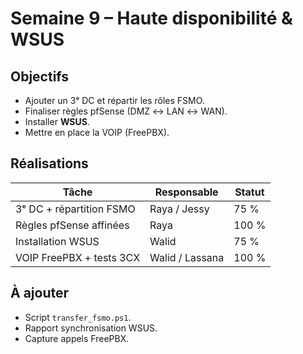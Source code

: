 # Semaine 9 – Haute disponibilité & WSUS

##  Objectifs
- Ajouter un 3ᵉ DC et répartir les rôles FSMO.  
- Finaliser règles pfSense (DMZ ↔ LAN ↔ WAN).  
- Installer **WSUS**.  
- Mettre en place la VOIP (FreePBX).

##  Réalisations
| Tâche | Responsable | Statut |
|-------|-------------|--------|
| 3ᵉ DC + répartition FSMO | Raya / Jessy | 75 % |
| Règles pfSense affinées | Raya | 100 % |
| Installation WSUS | Walid | 75 % |
| VOIP FreePBX + tests 3CX | Walid / Lassana | 100 % |

##  À ajouter
- Script `transfer_fsmo.ps1`.
- Rapport synchronisation WSUS.
- Capture appels FreePBX.
